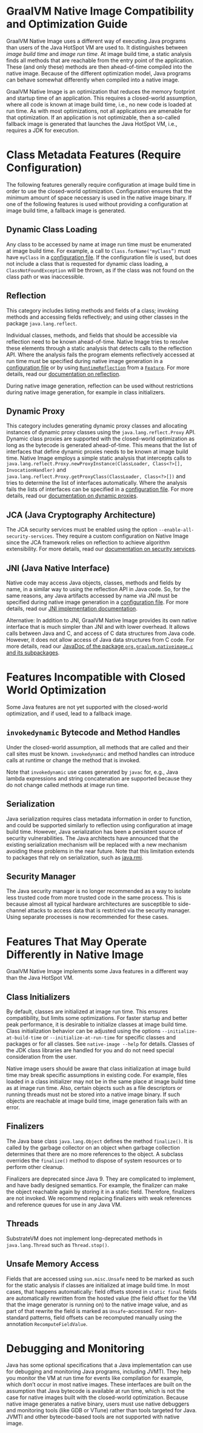 GraalVM Native Image Compatibility and Optimization Guide
=========================================================

GraalVM Native Image uses a different way of executing Java programs than users of the Java HotSpot VM are used to.
It distinguishes between *image build time* and *image run time*.
At image build time, a static analysis finds all methods that are reachable from the entry point of the application.
These (and only these) methods are then ahead-of-time compiled into the native image.
Because of the different optimization model, Java programs can behave somewhat differently when compiled into a native image. 

GraalVM Native Image is an optimization that reduces the memory footprint and startup time of an application.
This requires a closed-world assumption, where all code is known at image build time, i.e., no new code is loaded at run time. 
As with most optimizations, not all applications are amenable for that optimization.
If an application is not optimizable, then a so-called fallback image is generated that launches the Java HotSpot VM, i.e., requires a JDK for execution.


Class Metadata Features (Require Configuration)
===============================================

The following features generally require configuration at image build time in order to use the closed-world optimization.
Configuration ensures that the minimum amount of space necessary is used in the native image binary.
If one of the following features is used without providing a configuration at image build time, a fallback image is generated.

Dynamic Class Loading
---------------------

Any class to be accessed by name at image run time must be enumerated at image build time.
For example, a call to `Class.forName("myClass”)` must have `myClass` in a [configuration file](CONFIGURE.md).
If the configuration file is used, but does not include a class that is requested for dynamic class loading, a `ClassNotFoundException` will be thrown, as if the class was not found on the class path or was inaccessible.

Reflection
----------
This category includes listing methods and fields of a class; invoking methods and accessing fields reflectively; and using other classes in the package `java.lang.reflect`.

Individual classes, methods, and fields that should be accessible via reflection need to be known ahead-of-time.
Native Image tries to resolve these elements through a static analysis that detects calls to the reflection API.
Where the analysis fails the program elements reflectively accessed at run time must be specified during native image generation in a [configuration file](CONFIGURE.md) or by using [`RuntimeReflection`](http://www.graalvm.org/sdk/javadoc/org/graalvm/nativeimage/hosted/RuntimeReflection.html) from a [`Feature`](http://www.graalvm.org/sdk/javadoc/org/graalvm/nativeimage/hosted/Feature.html).
For more details, read our [documentation on reflection](REFLECTION.md).

During native image generation, reflection can be used without restrictions during native image generation, for example in class initializers.

Dynamic Proxy
-------------

This category includes generating dynamic proxy classes and allocating instances of dynamic proxy classes using the `java.lang.reflect.Proxy` API. 
Dynamic class proxies are supported with the closed-world optimization as long as the bytecode is generated ahead-of-time.
This means that the list of interfaces that define dynamic proxies needs to be known at image build time.
Native Image employs a simple static analysis that intercepts calls to `java.lang.reflect.Proxy.newProxyInstance(ClassLoader, Class<?>[], InvocationHandler)` and `java.lang.reflect.Proxy.getProxyClass(ClassLoader, Class<?>[])` and tries to determine the list of interfaces automatically.
Where the analysis fails the lists of interfaces can be specified in a [configuration file](CONFIGURE.md).
For more details, read our [documentation on dynamic proxies](DYNAMIC_PROXY.md).

JCA (Java Cryptography Architecture)
------------------------------------

The JCA security services must be enabled using the option `--enable-all-security-services`.
They require a custom configuration on Native Image since the JCA framework relies on reflection to achieve algorithm extensibility.
For more details, read our [documentation on security services](JCA-SECURITY-SERVICES.md).

JNI (Java Native Interface)
---------------------------

Native code may access Java objects, classes, methods and fields by name, in a similar way to using the reflection API in Java code.
So, for the same reasons, any Java artifacts accessed by name via JNI must be specified during native image generation in a [configuration file](CONFIGURE.md).
For more details, read our [JNI implementation documentation](JNI.md).

Alternative: In addition to JNI, GraalVM Native Image provides its own native interface that is much simpler than JNI and with lower overhead.
It allows calls between Java and C, and access of C data structures from Java code.
However, it does not allow access of Java data structures from C code.
For more details, read our [JavaDoc of the package `org.graalvm.nativeimage.c` and its subpackages](http://www.graalvm.org/sdk/javadoc/).


Features Incompatible with Closed World Optimization
====================================================

Some Java features are not yet supported with the closed-world optimization, and if used, lead to a fallback image.

`invokedynamic` Bytecode and Method Handles
-------------------------------------------

Under the closed-world assumption, all methods that are called and their call sites must be known.
`invokedynamic` and method handles can introduce calls at runtime or change the method that is invoked.

Note that `invokedynamic` use cases generated by `javac` for, e.g., Java lambda expressions and string concatenation are supported because they do not change called methods at image run time.

Serialization
-------------

Java serialization requires class metadata information in order to function, and could be supported similarly to reflection using configuration at image build time.
However, Java serialization has been a persistent source of security vulnerabilities.
The Java architects have announced that the existing serialization mechanism will be replaced with a new mechanism avoiding these problems in the near future.
Note that this limitation extends to packages that rely on serialization, such as [java.rmi](https://docs.oracle.com/javase/8/docs/technotes/guides/rmi).

Security Manager
----------------

The Java security manager is no longer recommended as a way to isolate less trusted code from more trusted code in the same process.
This is because almost all typical hardware architectures are susceptible to side-channel attacks to access data that is restricted via the security manager.
Using separate processes is now recommended for these cases.


Features That May Operate Differently in Native Image
=====================================================

GraalVM Native Image implements some Java features in a different way than the Java HotSpot VM.

Class Initializers
------------------

By default, classes are initialized at image run time.
This ensures compatibility, but limits some optimizations.
For faster startup and better peak performance, it is desirable to initialize classes at image build time.
Class initialization behavior can be adjusted using the options `--initialize-at-build-time` or `--initialize-at-run-time` for specific classes and packages or for all classes.
See `native-image --help` for details.
Classes of the JDK class libraries are handled for you and do not need special consideration from the user.

Native image users should be aware that class initialization at image build time may break specific assumptions in existing code.
For example, files loaded in a class initializer may not be in the same place at image build time as at image run time.
Also, certain objects such as a file descriptors or running threads must not be stored into a native image binary.
If such objects are reachable at image build time, image generation fails with an error.

Finalizers
----------

The Java base class `java.lang.Object` defines the method `finalize()`.
It is called by the garbage collector on an object when garbage collection determines that there are no more references to the object.
A subclass overrides the `finalize()` method to dispose of system resources or to perform other cleanup.

Finalizers are deprecated since Java 9.
They are complicated to implement, and have badly designed semantics.
For example, the finalizer can make the object reachable again by storing it in a static field.
Therefore, finalizers are not invoked.
We recommend replacing finalizers with weak references and reference queues for use in any Java VM.

Threads
-------

SubstrateVM does not implement long-deprecated methods in `java.lang.Thread` such as `Thread.stop()`.

Unsafe Memory Access
--------------------

Fields that are accessed using `sun.misc.Unsafe` need to be marked as such for the static analysis if classes are initialized at image build time.
In most cases, that happens automatically: field offsets stored in `static final` fields are automatically rewritten from the hosted value (the field offset for the VM that the image generator is running on) to the native image value, and as part of that rewrite the field is marked as `Unsafe`-accessed.
For non-standard patterns, field offsets can be recomputed manually using the annotation `RecomputeFieldValue`.


Debugging and Monitoring
========================

Java has some optional specifications that a Java implementation can use for debugging and monitoring Java programs, including JVMTI.
They help you monitor the VM at run time for events like compilation for example, which don’t occur in most native images.
These interfaces are built on the assumption that Java bytecode is available at run time, which is not the case for native images built with the closed-world optimization.
Because native image generates a native binary, users must use native debuggers and monitoring tools (like GDB or VTune) rather than tools targeted for Java.
JVMTI and other bytecode-based tools are not supported with native image.
